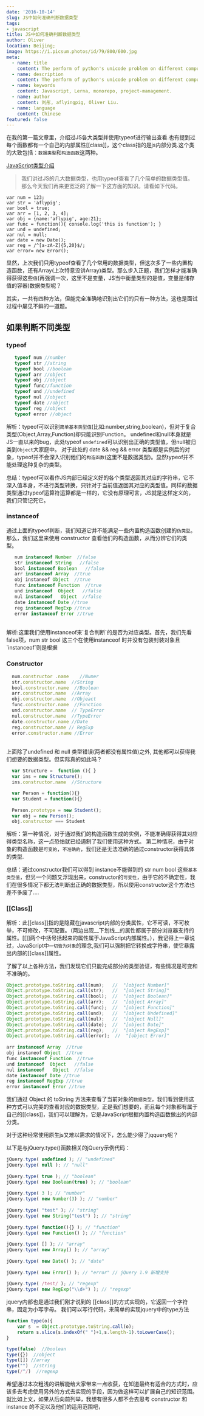 ```yaml
---
date: '2016-10-14'
slug: JS中如何准确判断数据类型
tags:
- javascript
title: JS中如何准确判断数据类型
author: Oliver
location: Beijing;
image: https://i.picsum.photos/id/79/800/600.jpg
meta:
  - name: title
    content: The perform of python's unicode problem on different computer
  - name: description
    content: The perform of python's unicode problem on different computer
  - name: keywords
    content: Javascript, Lerna, monorepo, project-management.
  - name: author
    content: 刘彤, aflyingpig, Oliver Liu.
  - name: language
    content: Chinese
featured: false
---
```


在我的第一篇文章里，介绍过JS各大类型并使用typeof进行输出查看.也有提到过每个函数都有一个自己的内部属性[[class]]，这个class指的是js内部分类.这个类的大致包括：`数据类型`和`构造函数`这两种。
 
<a href="https://segmentfault.com/a/1190000008740554">JavaScript类型介绍 </a> 
 
>我们讲过JS的几大数据类型，也用typeof查看了几个简单的数据类型值。那么今天我们再来更宽泛的了解一下这方面的知识。请看如下代码。
 
```
var num = 123;
var str = 'aflypig';
var bool = true;
var arr = [1, 2, 3, 4];
var obj = {name:'aflypig', age:21};
var func = function(){ console.log('this is function'); }
var und = undefined;
var nul = null;
var date = new Date();
var reg = /^[a-zA-Z]{5,20}$/;
var error= new Error(); 
```
显然，上次我们只用typeof查看了几个常用的数据类型，但这次多了一些内置构造函数，还有Array(上次特意没讲Array)类型。那么步入正题，我们怎样才能准确得获得这些`值`(再强调一次，这里不是变量，JS当中衡量类型的是值，变量是储存值的容器)数据类型呢？
 
其实，一共有四种方法，但能完全准确地识别出它们的只有一种方法，这也是面试过程中屡见不鲜的一道题。

## 如果判断不同类型

### typeof
```javascript
   typeof num //number
   typeof str //string
   typeof bool //boolean
   typeof arr //object
   typeof obj //object
   typeof func//function
   typeof und //undefined
   typeof nul //object
   typeof date //object
   typeof reg //object
   typeof error //object
```
解析：typeof可以识别`简单基本类型值`(比如:number,string,boolean)，但对于复合类型(Object,Array,Function)却只能识别Function。
                        undefined和null本身就是JS一直以来的bug，此处typeof `undefined`可以识别出正确的类型值，但null被归类到`Object`大家庭中。
            对于此处的 date && reg && error 类型都是实例后的对象，typeof并不会深入识别他们的`构造函数`(这里不是数据类型)。显然typeof并不能处理这种复杂的类型。
 
总结：typeof可以看作JS内部已经定义好的各个类型返回其对应的字符串，它不深入值本身，不进行类型转换，只针对于当前值返回其对应的类型值。同样的数据类型通过typeof运算符运算都是一样的，它没有原理可言，JS就是这样定义的，我们只管记死它。
 

### instanceof

通过上面的typeof判断，我们知道它并不能满足一些内置构造函数创建的`伪类型`。那么，我们这里来使用 constructor 查看他们的构造函数，从而分辨它们的类型。
 
```javascript
   num instanceof Number  //false
   str instanceof String   //false
   bool instanceof Boolean   //false
   arr instanceof Array  //true
   obj instaneof Object  //true
   func instanceof Function  //true
   und instanceof  Object   //false
   nul instanceof   Object  //false
   date instanceof Date //true
   reg instanceof RegExp //true
   error instanceof Error //true
```
<br />
解析:这里我们使用instanceof来`复合判断`的是否为对应类型。首先，我们先看false项，num str bool 这三个在使用instanceof 时并没有包装封装对象且`instanceof`则是根据
 
 
### Constructor

```javascript
  num.constructor .name    //Numer
  str.constructor.name  //String
  bool.constructor.name  //Boolean
  arr.constructor.name  //Array
  obj.constructor.name  //Objeact
  func.constructor.name  //Function
  und.constructor.name  // TypeError
  nul.constructor.name  //TypeError
  date.constructor.name //Date
  reg.constructor.name // RegExp
  error.constructor.name //Error
```
<br />
上面除了undefined 和 null 类型错误(两者都没有属性值)之外, 其他都可以获得我们想要的数据类型。但实际真的如此吗？
<br />

```javascript
  var Structure =  function (){ }
  var ins = new Structure();
  ins.constructor.name  //Structure 

  var Person = function(){}
  var Student = function(){}
   
  Person.prototype = new Student();
  var obj = new Person();
  obj.constructor === Student
```

解析：第一种情况，对于通过我们的构造函数生成的实例，不能准确得获得其对应得类型名称，这一点恐怕就已经遏制了我们使用这种方式。
                        第二种情况，由于对象的构造函数是`可变的`，`不准确的`，我们还是无法准确的通过constructor获得具体的类型.
            
            
总结：通过constructor我们可以得到 instance不能得到的  str num bool 这些`基本类型值`，但另一个问题又浮现出来，constructor的`可变性`，由于它的不确定性，我们在很多情况下都无法判断出正确的数据类型，所以使用constructor这个方法也差不多废了....
 
 
### [[Class]]
解析：此[[class]]指的是隐藏在javascript内部的分类属性，它不可读，不可枚举，不可修改，不可配置。（两边出现__下划线__的属性都属于部分浏览器支持的属性。[[]]两个中括号括起来的属性属于JavaScript内部属性。），我记得上一章说过，JavaScript中`一切皆为对象`的理念,我们可以强制把它转换成字符串，使它暴露出内部的[[class]]属性。
 
了解了以上各种方法，我们发现它们只能完成部分的类型验证，有些情况是可变和不准确的。
 
```javascript
Object.prototype.toString.call(num);   //  "[object Number]"
Object.prototype.toString.call(str);   //  "[object String]"
Object.prototype.toString.call(bool);  //  "[object Boolean]"
Object.prototype.toString.call(arr);   //  "[object Array]"
Object.prototype.toString.call(func);  //  "[object Function]"
Object.prototype.toString.call(und);   //  "[object Undefined]"
Object.prototype.toString.call(nul);   //  "[object Null]"
Object.prototype.toString.call(date);  //  "[object Date]"
Object.prototype.toString.call(reg);   //  "[object RegExp]"
Object.prototype.toString.call(error);  //  "[object Error]"
 
arr instanceof Array  //true
obj instaneof Object  //true
func instanceof Function  //true
und instanceof  Object   //false
nul instanceof   Object  //false
date instanceof Date //true
reg instanceof RegExp //true
error instanceof Error //true
```
 
我们通过 Object 的 toString 方法来查看了当前对象的`数据类型`，我们看到使用这种方式可以完美的查看对应的数据类型，正是我们想要的，而且每个对象都有属于自己的[[class]]，我们可以理解为，它是JavaScript根据内置构造函数做出的内部分类。
 
对于这种经常使用原生js又难以需求的情况下，怎么能少得了jqquery呢？
 
以下是与jQuery.type()函数相关的jQuery示例代码：
 
```javascript
jQuery.type( undefined ); // "undefined"
jQuery.type( null ); // "null"
 
jQuery.type( true ); // "boolean"
jQuery.type( new Boolean(true) ); // "boolean"
 
jQuery.type( 3 ); // "number"
jQuery.type( new Number(3) ); // "number"
 
jQuery.type( "test" ); // "string"
jQuery.type( new String("test") ); // "string"
 
jQuery.type( function(){} ); // "function"
jQuery.type( new Function() ); // "function"
 
jQuery.type( [] ); // "array"
jQuery.type( new Array() ); // "array"
 
jQuery.type( new Date() ); // "date"
 
jQuery.type( new Error() ); // "error" // jQuery 1.9 新增支持
 
jQuery.type( /test/ ); // "regexp"
jQuery.type( new RegExp("\\d+") ); // "regexp"
```

jquery内部也是通过我们刚才说到的 [[class]]的方式实现的，它返回一个字符串，固定为小写字母。
我们可以写行代码，来简单的实现jquery中的type方法

```javascript
function type(o){
    var s  = Object.prototype.toString.call(o);
    return s.slice(s.indexOf(" ")+1,s.length-1).toLowerCase();
}
```

```javascript
type(false)  //boolean
type({})  //object
type([]) //array
type("")  //string
type(/^/)  //regexp
```
 
希望通过本次粗浅的讲解能给大家带来一点收获，在知道最终有适合的方式时，应该多去考虑使用另外的方式去实现的手段，因为做这样可以扩展自己的知识范围。就比如上文，如果从后向前列举，我想有很多人都不会去思考 constructor 和 instance 的不足以及他们的适用范围吧，
